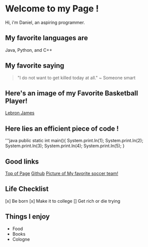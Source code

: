 # Welcome to my Page !

Hi, i'm Daniel, an aspiring programmer.

## My favorite languages are 

Java, Python, and C++

## My favorite saying

>"I do not want to get killed today at all." ~ Someone smart

## Here's an image of my Favorite Basketball Player!

[Lebron James](https://www.google.com/imgres?q=lebron%20images&imgurl=https%3A%2F%2Fcdn.britannica.com%2F19%2F233519-050-F0604A51%2FLeBron-James-Los-Angeles-Lakers-Staples-Center-2019.jpg&imgrefurl=https%3A%2F%2Fwww.britannica.com%2Fbiography%2FLeBron-James&docid=gKw7G1m3FTD2MM&tbnid=lMBmKoFwSsI4WM&vet=12ahUKEwimkbfrqMqMAxVUPUQIHYDlDG8QM3oECFsQAA..i&w=1109&h=1600&hcb=2&ved=2ahUKEwimkbfrqMqMAxVUPUQIHYDlDG8QM3oECFsQAA)

## Here lies an efficient piece of code !

'''java
public static int main(){
    System.print.ln(1);
    System.print.ln(2);
    System.print.ln(3);
    System.print.ln(4);
    System.print.ln(5);
}

## Good links
[Top of Page](#-welcome-to-my-user-page)
[Github](https://github.com)
[Picture of My favorite soccer team!](https://www.google.com/imgres?q=liverpool%20images&imgurl=https%3A%2F%2Fupload.wikimedia.org%2Fwikipedia%2Fen%2Fthumb%2F0%2F0c%2FLiverpool_FC.svg%2F1200px-Liverpool_FC.svg.png&imgrefurl=https%3A%2F%2Fen.wikipedia.org%2Fwiki%2FLiverpool_F.C.&docid=-ACJmZ9iiBFn6M&tbnid=t1qKN03y2mmr9M&vet=12ahUKEwiGkY3SqsqMAxXlLEQIHSmBLCgQM3oECGYQAA..i&w=1200&h=1638&hcb=2&itg=1&ved=2ahUKEwiGkY3SqsqMAxXlLEQIHSmBLCgQM3oECGYQAA)

## Life Checklist

[x] Be born
[x] Make it to college
[] Get rich or die trying

## Things I enjoy

- Food
- Books 
- Cologne